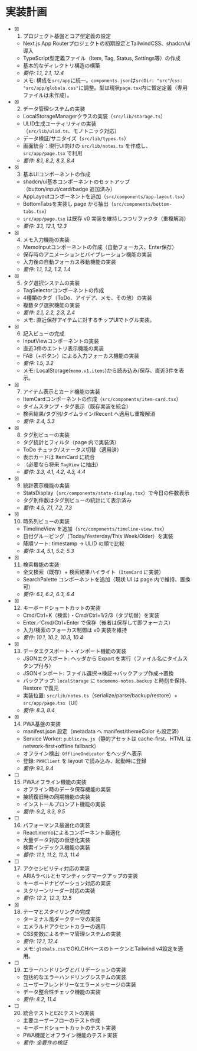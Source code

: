 # 実装計画

- [x] 1. プロジェクト基盤とコア型定義の設定
  - Next.js App Routerプロジェクトの初期設定とTailwindCSS、shadcn/ui導入
  - TypeScript型定義ファイル（Item, Tag, Status, Settings等）の作成
  - 基本的なディレクトリ構造の構築
  - _要件: 1.1, 2.1, 12.4_
  - メモ: 構成を`src/app`に統一。`components.json`は`srcDir: "src"`/`css: "src/app/globals.css"`に調整。型は現状`page.tsx`内に暫定定義（専用ファイルは未作成）。

- [x] 2. データ管理システムの実装
  - LocalStorageManagerクラスの実装（`src/lib/storage.ts`）
  - ULID生成ユーティリティの実装（`src/lib/ulid.ts`、モノトニック対応）
  - データ検証/サニタイズ（`src/lib/types.ts`）
  - 画面統合：現行UI向けの `src/lib/notes.ts` を作成し、`src/app/page.tsx` で利用
  - _要件: 8.1, 8.2, 8.3, 8.4_

- [x] 3. 基本UIコンポーネントの作成
  - shadcn/ui基本コンポーネントのセットアップ（button/input/card/badge 追加済み）
  - AppLayoutコンポーネントを追加（`src/components/app-layout.tsx`）
  - BottomTabsを実装し page から抽出（`src/components/bottom-tabs.tsx`）
  - `src/app/page.tsx` は既存 v0 実装を維持しつつリファクタ（重複解消）
  - _要件: 3.1, 12.1, 12.3_

- [x] 4. メモ入力機能の実装
  - MemoInputコンポーネントの作成（自動フォーカス、Enter保存）
  - 保存時のアニメーションとバイブレーション機能の実装
  - 入力後の自動フォーカス移動機能の実装
  - _要件: 1.1, 1.2, 1.3, 1.4_

- [x] 5. タグ選択システムの実装
  - TagSelectorコンポーネントの作成
  - 4種類のタグ（ToDo、アイデア、メモ、その他）の実装
  - 複数タグ選択機能の実装
  - _要件: 2.1, 2.2, 2.3, 2.4_
  - メモ: 直近保存アイテムに対するチップUIでトグル実装。

- [x] 6. 記入ビューの完成
  - InputViewコンポーネントの実装
  - 直近3件のエントリ表示機能の実装
  - FAB（+ボタン）による入力フォーカス機能の実装
  - _要件: 1.5, 3.2_
  - メモ: LocalStorage(`memo.v1.items`)から読み込み/保存、直近3件を表示。

- [x] 7. アイテム表示とカード機能の実装
  - ItemCardコンポーネントの作成（`src/components/item-card.tsx`）
  - タイムスタンプ・タグ表示（既存実装を統合）
  - 検索結果/タグ別/タイムライン/Recent へ適用し重複解消
  - _要件: 2.4, 5.3_

- [x] 8. タグ別ビューの実装
  - タグ統計とフィルタ（page 内で実装済）
  - ToDo チェック/ステータス切替（適用済）
  - 表示カードは ItemCard に統合
  - （必要なら将来 `TagView` に抽出）
  - _要件: 3.3, 4.1, 4.2, 4.3, 4.4_

- [x] 9. 統計表示機能の実装
  - StatsDisplay（`src/components/stats-display.tsx`）で今日の件数表示
  - タグ別件数はタグ別ビューの統計にて表示済み
  - _要件: 4.5, 7.1, 7.2, 7.3_

- [x] 10. 時系列ビューの実装
  - TimelineView を追加（`src/components/timeline-view.tsx`）
  - 日付グルーピング（Today/Yesterday/This Week/Older）を実装
  - 降順ソート: timestamp → ULID の順で比較
  - _要件: 3.4, 5.1, 5.2, 5.3_

- [x] 11. 検索機能の実装
  - 全文検索（既存）+ 検索結果ハイライト（`ItemCard` に実装）
  - SearchPalette コンポーネントを追加（現状 UI は page 内で維持、置換可）
  - _要件: 6.1, 6.2, 6.3, 6.4_

- [x] 12. キーボードショートカットの実装
  - Cmd/Ctrl+K（検索）・Cmd/Ctrl+1/2/3（タブ切替）を実装
  - Enter／Cmd/Ctrl+Enter で保存（後者は保存して即フォーカス）
  - 入力/検索のフォーカス制御は v0 実装を維持
  - _要件: 10.1, 10.2, 10.3, 10.4_

- [x] 13. データエクスポート・インポート機能の実装
  - JSONエクスポート: ヘッダから Export を実行（ファイル名にタイムスタンプ付与）
  - JSONインポート: ファイル選択→検証→バックアップ作成→置換
  - バックアップ: `localStorage` に `tadomemo-notes.backup` と時刻を保持、Restore で復元
  - 実装位置: `src/lib/notes.ts`（serialize/parse/backup/restore）+ `src/app/page.tsx`（UI）
  - _要件: 8.3, 8.4_

- [x] 14. PWA基盤の実装
  - manifest.json 設定（metadata へ manifest/themeColor も設定済）
  - Service Worker: `public/sw.js`（静的アセットは cache-first、HTML は network-first+offline fallback）
  - オフライン検出: `OfflineIndicator` をヘッダへ表示
  - 登録: `PWAClient` を layout で読み込み、起動時に登録
  - _要件: 9.1, 9.4_

- [ ] 15. PWAオフライン機能の実装
  - オフライン時のデータ保存機能の実装
  - 接続復旧時の同期機能の実装
  - インストールプロンプト機能の実装
  - _要件: 9.2, 9.3, 9.5_

- [ ] 16. パフォーマンス最適化の実装
  - React.memoによるコンポーネント最適化
  - 大量データ対応の仮想化実装
  - 検索インデックス機能の実装
  - _要件: 11.1, 11.2, 11.3, 11.4_

- [ ] 17. アクセシビリティ対応の実装
  - ARIAラベルとセマンティックマークアップの実装
  - キーボードナビゲーション対応の実装
  - スクリーンリーダー対応の実装
  - _要件: 12.2, 12.3, 12.5_

- [x] 18. テーマとスタイリングの完成
  - ターミナル風ダークテーマの実装
  - エメラルドアクセントカラーの適用
  - CSS変数によるテーマ管理システムの実装
  - _要件: 12.1, 12.4_
  - メモ: `globals.css`でOKLCHベースのトークンとTailwind v4設定を適用。

- [ ] 19. エラーハンドリングとバリデーションの実装
  - 包括的なエラーハンドリングシステムの実装
  - ユーザーフレンドリーなエラーメッセージの実装
  - データ整合性チェック機能の実装
  - _要件: 8.2, 11.4_

- [ ] 20. 統合テストとE2Eテストの実装
  - 主要ユーザーフローのテスト作成
  - キーボードショートカットのテスト実装
  - PWA機能とオフライン機能のテスト実装
  - _要件: 全要件の検証_
